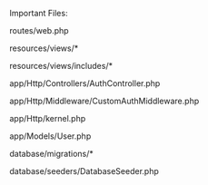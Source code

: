 Important Files:


routes/web.php

resources/views/*

resources/views/includes/*

app/Http/Controllers/AuthController.php

app/Http/Middleware/CustomAuthMiddleware.php

app/Http/kernel.php

app/Models/User.php

database/migrations/*

database/seeders/DatabaseSeeder.php